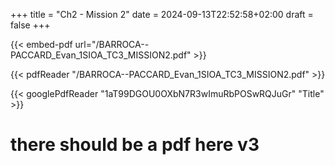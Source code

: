 +++
title = "Ch2 - Mission 2"
date = 2024-09-13T22:52:58+02:00
draft = false
+++

{{< embed-pdf url="/BARROCA--PACCARD_Evan_1SIOA_TC3_MISSION2.pdf" >}}

{{< pdfReader "/BARROCA--PACCARD_Evan_1SIOA_TC3_MISSION2.pdf" >}}

{{< googlePdfReader "1aT99DGOU0OXbN7R3wImuRbPOSwRQJuGr" "Title" >}}


# there should be a pdf here v3
